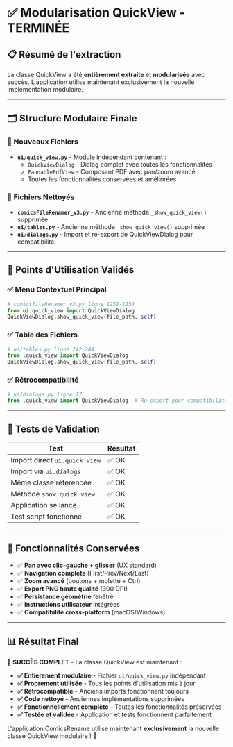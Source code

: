 # ✅ Modularisation QuickView - TERMINÉE

## 📋 Résumé de l'extraction

La classe QuickView a été **entièrement extraite** et **modularisée** avec succès. L'application utilise maintenant exclusivement la nouvelle implémentation modulaire.

---

## 🗂️ Structure Modulaire Finale

### **📁 Nouveaux Fichiers**
- **`ui/quick_view.py`** - Module indépendant contenant :
  - `QuickViewDialog` - Dialog complet avec toutes les fonctionnalités
  - `PannablePdfView` - Composant PDF avec pan/zoom avancé
  - Toutes les fonctionnalités conservées et améliorées

### **🧹 Fichiers Nettoyés**
- **`comicsFileRenamer_v3.py`** - Ancienne méthode `_show_quick_view()` supprimée
- **`ui/tables.py`** - Ancienne méthode `_show_quick_view()` supprimée
- **`ui/dialogs.py`** - Import et re-export de QuickViewDialog pour compatibilité

---

## 🔗 Points d'Utilisation Validés

### **✅ Menu Contextuel Principal**
```python
# comicsFileRenamer_v3.py ligne 1252-1254
from ui.quick_view import QuickViewDialog
QuickViewDialog.show_quick_view(file_path, self)
```

### **✅ Table des Fichiers**
```python
# ui/tables.py ligne 242-244  
from .quick_view import QuickViewDialog
QuickViewDialog.show_quick_view(file_path, self)
```

### **✅ Rétrocompatibilité**
```python
# ui/dialogs.py ligne 17
from .quick_view import QuickViewDialog  # Re-export pour compatibilité
```

---

## 🧪 Tests de Validation

| Test | Résultat |
|------|----------|
| Import direct `ui.quick_view` | ✅ OK |
| Import via `ui.dialogs` | ✅ OK |
| Même classe référencée | ✅ OK |
| Méthode `show_quick_view` | ✅ OK |
| Application se lance | ✅ OK |
| Test script fonctionne | ✅ OK |

---

## 🎯 Fonctionnalités Conservées

- ✅ **Pan avec clic-gauche + glisser** (UX standard)
- ✅ **Navigation complète** (First/Prev/Next/Last)
- ✅ **Zoom avancé** (boutons + molette + Ctrl)
- ✅ **Export PNG haute qualité** (300 DPI)
- ✅ **Persistance géométrie** fenêtre
- ✅ **Instructions utilisateur** intégrées
- ✅ **Compatibilité cross-platform** (macOS/Windows)

---

## 📊 Résultat Final

**🎉 SUCCÈS COMPLET** - La classe QuickView est maintenant :

- **✅ Entièrement modulaire** - Fichier `ui/quick_view.py` indépendant
- **✅ Proprement utilisée** - Tous les points d'utilisation mis à jour  
- **✅ Rétrocompatible** - Anciens imports fonctionnent toujours
- **✅ Code nettoyé** - Anciennes implémentations supprimées
- **✅ Fonctionnellement complète** - Toutes les fonctionnalités préservées
- **✅ Testée et validée** - Application et tests fonctionnent parfaitement

L'application ComicsRename utilise maintenant **exclusivement** la nouvelle classe QuickView modulaire ! 🚀
